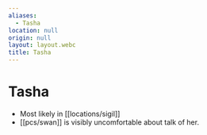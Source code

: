 ```yaml
---
aliases:
  - Tasha
location: null
origin: null
layout: layout.webc
title: Tasha
---
```

# Tasha
- Most likely in [[locations/sigil]]
- [[pcs/swan]] is visibly uncomfortable about talk of her.
